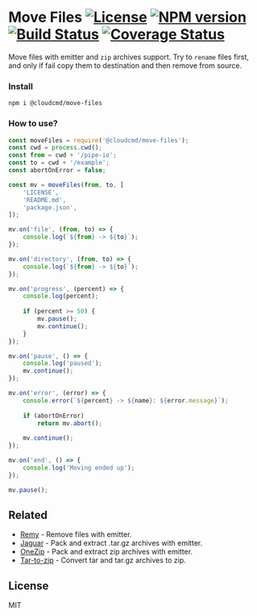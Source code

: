 # Move Files [![License][LicenseIMGURL]][LicenseURL] [![NPM version][NPMIMGURL]][NPMURL] [![Build Status][BuildStatusIMGURL]][BuildStatusURL] [![Coverage Status][CoverageIMGURL]][CoverageURL]

Move files with emitter and `zip` archives support. Try to `rename` files first, and only if fail copy them to destination and then remove from source.

### Install

```
npm i @cloudcmd/move-files
```

### How to use?

```js
const moveFiles = require('@cloudcmd/move-files');
const cwd = process.cwd();
const from = cwd + '/pipe-io';
const to = cwd + '/example';
const abortOnError = false;

const mv = moveFiles(from, to, [
    'LICENSE',
    'README.md',
    'package.json',
]);

mv.on('file', (from, to) => {
    console.log(`${from} -> ${to}`);
});

mv.on('directory', (from, to) => {
    console.log(`${from} -> ${to}`);
});

mv.on('progress', (percent) => {
    console.log(percent);
    
    if (percent >= 50) {
        mv.pause();
        mv.continue();
    }
});

mv.on('pause', () => {
    console.log('paused');
    mv.continue();
});

mv.on('error', (error) => {
    console.error(`${percent} -> ${name}: ${error.message}`);
    
    if (abortOnError)
        return mv.abort();
    
    mv.continue();
});

mv.on('end', () => {
    console.log('Moving ended up');
});

mv.pause();
```

## Related

- [Remy](https://github.com/coderaiser/node-remy "Remy") - Remove files with emitter.
- [Jaguar](https://github.com/coderaiser/node-jaguar "Jaguar") - Pack and extract .tar.gz archives with emitter.
- [OneZip](https://github.com/coderaiser/node-onezip "OneZip") - Pack and extract zip archives with emitter.
- [Tar-to-zip](https://github.com/coderaiser/node-tar-to-zip "tar-to-zip") - Convert tar and tar.gz archives to zip.

## License

MIT

[NPMIMGURL]: https://img.shields.io/npm/v/@cloudcmd/move-files.svg?style=flat
[BuildStatusURL]: https://github.com/cloudcmd/move-files/actions
[BuildStatusIMGURL]: https://github.com/cloudcmd/move-files/actions/workflows/nodejs.yml/badge.svg
[LicenseIMGURL]: https://img.shields.io/badge/license-MIT-317BF9.svg?style=flat
[CoverageIMGURL]: https://coveralls.io/repos/cloudcmd/move-files/badge.svg?branch=master&service=github
[NPMURL]: https://npmjs.org/package/@cloudcmd/move-files "npm"
[LicenseURL]: https://tldrlegal.com/license/mit-license "MIT License"
[CoverageURL]: https://coveralls.io/github/cloudcmd/move-files?branch=master

